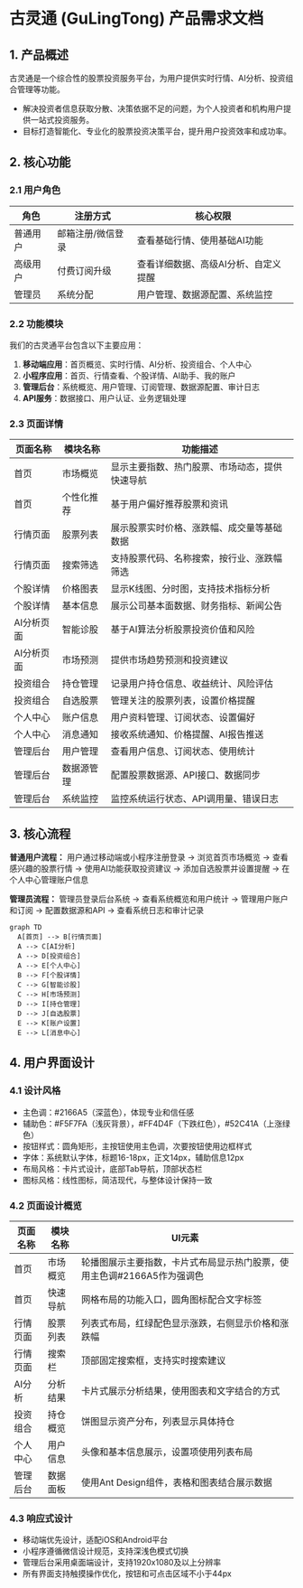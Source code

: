 # 古灵通 (GuLingTong) 产品需求文档

## 1. 产品概述
古灵通是一个综合性的股票投资服务平台，为用户提供实时行情、AI分析、投资组合管理等功能。
- 解决投资者信息获取分散、决策依据不足的问题，为个人投资者和机构用户提供一站式投资服务。
- 目标打造智能化、专业化的股票投资决策平台，提升用户投资效率和成功率。

## 2. 核心功能

### 2.1 用户角色
| 角色 | 注册方式 | 核心权限 |
|------|----------|----------|
| 普通用户 | 邮箱注册/微信登录 | 查看基础行情、使用基础AI功能 |
| 高级用户 | 付费订阅升级 | 查看详细数据、高级AI分析、自定义提醒 |
| 管理员 | 系统分配 | 用户管理、数据源配置、系统监控 |

### 2.2 功能模块
我们的古灵通平台包含以下主要应用：
1. **移动端应用**：首页概览、实时行情、AI分析、投资组合、个人中心
2. **小程序应用**：首页、行情查看、个股详情、AI助手、我的账户
3. **管理后台**：系统概览、用户管理、订阅管理、数据源配置、审计日志
4. **API服务**：数据接口、用户认证、业务逻辑处理

### 2.3 页面详情
| 页面名称 | 模块名称 | 功能描述 |
|----------|----------|----------|
| 首页 | 市场概览 | 显示主要指数、热门股票、市场动态，提供快速导航 |
| 首页 | 个性化推荐 | 基于用户偏好推荐股票和资讯 |
| 行情页面 | 股票列表 | 展示股票实时价格、涨跌幅、成交量等基础数据 |
| 行情页面 | 搜索筛选 | 支持股票代码、名称搜索，按行业、涨跌幅筛选 |
| 个股详情 | 价格图表 | 显示K线图、分时图，支持技术指标分析 |
| 个股详情 | 基本信息 | 展示公司基本面数据、财务指标、新闻公告 |
| AI分析页面 | 智能诊股 | 基于AI算法分析股票投资价值和风险 |
| AI分析页面 | 市场预测 | 提供市场趋势预测和投资建议 |
| 投资组合 | 持仓管理 | 记录用户持仓信息、收益统计、风险评估 |
| 投资组合 | 自选股票 | 管理关注的股票列表，设置价格提醒 |
| 个人中心 | 账户信息 | 用户资料管理、订阅状态、设置偏好 |
| 个人中心 | 消息通知 | 接收系统通知、价格提醒、AI报告推送 |
| 管理后台 | 用户管理 | 查看用户信息、订阅状态、使用统计 |
| 管理后台 | 数据源管理 | 配置股票数据源、API接口、数据同步 |
| 管理后台 | 系统监控 | 监控系统运行状态、API调用量、错误日志 |

## 3. 核心流程

**普通用户流程：**
用户通过移动端或小程序注册登录 → 浏览首页市场概览 → 查看感兴趣的股票行情 → 使用AI功能获取投资建议 → 添加自选股票并设置提醒 → 在个人中心管理账户信息

**管理员流程：**
管理员登录后台系统 → 查看系统概览和用户统计 → 管理用户账户和订阅 → 配置数据源和API → 查看系统日志和审计记录

```mermaid
graph TD
  A[首页] --> B[行情页面]
  A --> C[AI分析]
  A --> D[投资组合]
  A --> E[个人中心]
  B --> F[个股详情]
  C --> G[智能诊股]
  C --> H[市场预测]
  D --> I[持仓管理]
  D --> J[自选股票]
  E --> K[账户设置]
  E --> L[消息中心]
```

## 4. 用户界面设计

### 4.1 设计风格
- 主色调：#2166A5（深蓝色），体现专业和信任感
- 辅助色：#F5F7FA（浅灰背景），#FF4D4F（下跌红色），#52C41A（上涨绿色）
- 按钮样式：圆角矩形，主按钮使用主色调，次要按钮使用边框样式
- 字体：系统默认字体，标题16-18px，正文14px，辅助信息12px
- 布局风格：卡片式设计，底部Tab导航，顶部状态栏
- 图标风格：线性图标，简洁现代，与整体设计保持一致

### 4.2 页面设计概览
| 页面名称 | 模块名称 | UI元素 |
|----------|----------|--------|
| 首页 | 市场概览 | 轮播图展示主要指数，卡片式布局显示热门股票，使用主色调#2166A5作为强调色 |
| 首页 | 快速导航 | 网格布局的功能入口，圆角图标配合文字标签 |
| 行情页面 | 股票列表 | 列表式布局，红绿配色显示涨跌，右侧显示价格和涨跌幅 |
| 行情页面 | 搜索栏 | 顶部固定搜索框，支持实时搜索建议 |
| AI分析 | 分析结果 | 卡片式展示分析结果，使用图表和文字结合的方式 |
| 投资组合 | 持仓概览 | 饼图显示资产分布，列表显示具体持仓 |
| 个人中心 | 用户信息 | 头像和基本信息展示，设置项使用列表布局 |
| 管理后台 | 数据面板 | 使用Ant Design组件，表格和图表结合展示数据 |

### 4.3 响应式设计
- 移动端优先设计，适配iOS和Android平台
- 小程序遵循微信设计规范，支持深浅色模式切换
- 管理后台采用桌面端设计，支持1920x1080及以上分辨率
- 所有界面支持触摸操作优化，按钮和可点击区域不小于44px